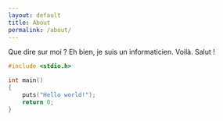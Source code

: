 ```yaml
---
layout: default
title: About
permalink: /about/
---
```


Que dire sur moi ? Eh bien, je suis un informaticien. Voilà. Salut ! 
```c
#include <stdio.h>

int main()
{
    puts("Hello world!");
    return 0;
} 
```

